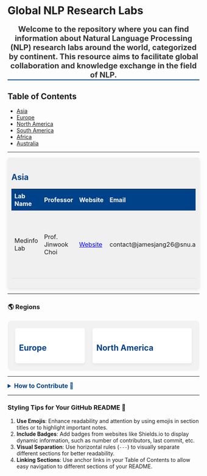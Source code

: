 # Global NLP Research Labs

<div style="color: #333; font-size: 20px; text-align: center; margin-top: 20px; border-bottom: 2px solid #004289;">
    <strong>Welcome to the repository where you can find information about Natural Language Processing (NLP) research labs around the world, categorized by continent. This resource aims to facilitate global collaboration and knowledge exchange in the field of NLP.</strong>
</div>

## Table of Contents
- [Asia](#asia)
- [Europe](#europe)
- [North America](#north-america)
- [South America](#south-america)
- [Africa](#africa)
- [Australia](#australia)

---

<div id="Asia" style="background-color: #F0F0F0; padding: 10px; border-radius: 5px; box-shadow: 0 4px 8px rgba(0,0,0,0.1);">
    <h2 style="color: #004289;">Asia</h2>
    <table style="width:100%; border-collapse: collapse;">
        <tr style="background-color: #004289; color: white;">
            <th>Lab Name</th>
            <th>Professor</th>
            <th>Website</th>
            <th>Email</th>
            <th>Representative Publication</th>
            <th>Address</th>
        </tr>
        <tr>
            <td>Medinfo Lab</td>
            <td>Prof. Jinwook Choi</td>
            <td><a href="https://medinfolab.snu.ac.kr/" style="color: blue;">Website</a></td>
            <td>contact@jamesjang26@snu.ac.kr</td>
            <td>"NLP in Medicine"</td>
            <td>103, Daehak-ro, Jongno-gu, Seoul, Republic of Korea</td>
        </tr>
    </table>
</div>

---

### 🌎 Regions

<div style="display: flex; justify-content: space-around; padding: 20px; background-color: #f2f2f2; border-radius: 10px; margin-top: 20px;">
    <div id="Europe" style="padding: 10px; border-radius: 5px; flex-grow: 1; margin-right: 20px; background-color: white; box-shadow: 0 4px 8px rgba(0,0,0,0.05);">
        <h2 style="color: #004289;">Europe</h2>
        <!-- Table for Europe -->
    </div>
    <div id="North America" style="padding: 10px; border-radius: 5px; flex-grow: 1; background-color: white; box-shadow: 0 4px 8px rgba(0,0,0,0.05);">
        <h2 style="color: #004289;">North America</h2>
        <!-- Table for North America -->
    </div>
</div>

---

<details>
    <summary style="color: #004289; font-size: 16px; font-weight: bold;">How to Contribute 🤝</summary>
    <p>If you have information about a NLP research lab that is not listed here, please contribute by submitting a pull request or opening an issue with the details of the lab you want to add.</p>
</details>

---

### Styling Tips for Your GitHub README 🎨

1. **Use Emojis**: Enhance readability and attention by using emojis in section titles or to highlight important notes.
2. **Include Badges**: Add badges from websites like Shields.io to display dynamic information, such as number of contributors, last commit, etc.
3. **Visual Separation**: Use horizontal rules (`---`) to visually separate different sections for better readability.
4. **Linking Sections**: Use anchor links in your Table of Contents to allow easy navigation to different sections of your README.

<style>
    table th, table td {
        padding: 8px;
        text-align: left;
        border-bottom: 1px solid #ddd;
    }
    a:hover {
        color: #ff6347; /* Tomato color for hover effects */
    }
</style>
